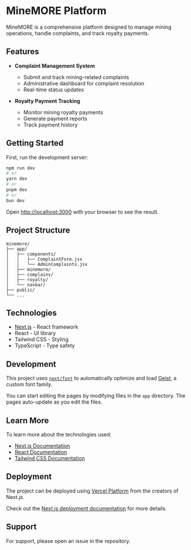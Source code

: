 # MineMORE Platform

MineMORE is a comprehensive platform designed to manage mining operations, handle complaints, and track royalty payments.

## Features

- **Complaint Management System**
  - Submit and track mining-related complaints
  - Administrative dashboard for complaint resolution
  - Real-time status updates

- **Royalty Payment Tracking**
  - Monitor mining royalty payments
  - Generate payment reports
  - Track payment history

## Getting Started

First, run the development server:

```bash
npm run dev
# or
yarn dev
# or
pnpm dev
# or
bun dev
```

Open [http://localhost:3000](http://localhost:3000) with your browser to see the result.

## Project Structure

```
minemore/
├── app/
│   ├── components/
│   │   ├── ComplaintForm.jsx
│   │   └── AdminComplaints.jsx
│   ├── minemore/
│   ├── complains/
│   ├── royalty/
│   └── navbar/
├── public/
└── ...
```

## Technologies

- [Next.js](https://nextjs.org) - React framework
- React - UI library
- Tailwind CSS - Styling
- TypeScript - Type safety

## Development

This project uses [`next/font`](https://nextjs.org/docs/app/building-your-application/optimizing/fonts) to automatically optimize and load [Geist](https://vercel.com/font), a custom font family.

You can start editing the pages by modifying files in the `app` directory. The pages auto-update as you edit the files.

## Learn More

To learn more about the technologies used:

- [Next.js Documentation](https://nextjs.org/docs)
- [React Documentation](https://react.dev)
- [Tailwind CSS Documentation](https://tailwindcss.com/docs)

## Deployment

The project can be deployed using [Vercel Platform](https://vercel.com/new?utm_medium=default-template&filter=next.js&utm_source=create-next-app&utm_campaign=create-next-app-readme) from the creators of Next.js.

Check out the [Next.js deployment documentation](https://nextjs.org/docs/app/building-your-application/deploying) for more details.

## Support

For support, please open an issue in the repository.
